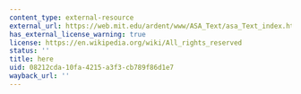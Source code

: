 ```yaml
---
content_type: external-resource
external_url: https://web.mit.edu/ardent/www/ASA_Text/asa_Text_index.html
has_external_license_warning: true
license: https://en.wikipedia.org/wiki/All_rights_reserved
status: ''
title: here
uid: 08212cda-10fa-4215-a3f3-cb789f86d1e7
wayback_url: ''
---
```

